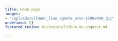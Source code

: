 ```yaml
---
title: Home page
images:
- "/uploads/ullmann_linn_agnete_brun-1200x400.jpg"
undefined: []
featured_review: en/review/lithub-on-unquiet.md

---
```

